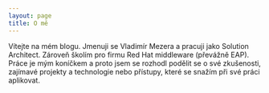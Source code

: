 ```yaml
---
layout: page
title: O mě
---
```

Vítejte na mém blogu. Jmenuji se Vladimír Mezera a pracuji jako Solution Architect. Zároveň školím pro firmu Red Hat middleware (převážně EAP). Práce je mým koníčkem a proto jsem se rozhodl podělit se o své zkušenosti, zajímavé projekty a  technologie nebo přístupy, které se snažím při své práci aplikovat. 
